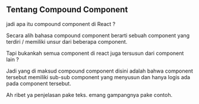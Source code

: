 ## Tentang Compound Component

jadi apa itu compound component di React ?

Secara alih bahasa compound component berarti sebuah component yang terdiri / memiliki unsur dari beberapa component.

Tapi bukankah semua component di react juga tersusun dari component lain ?

Jadi yang di maksud compound component disini adalah bahwa component tersebut memiliki sub-sub component yang menyusun dan hanya logis ada pada component tersebut.

Ah ribet ya penjelasan pake teks. emang gampangnya pake contoh.
